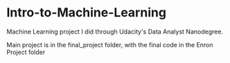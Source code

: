 # Intro-to-Machine-Learning

Machine Learning project I did through Udacity's Data Analyst Nanodegree.

Main project is in the final_project folder, with the final code in the Enron Project folder
